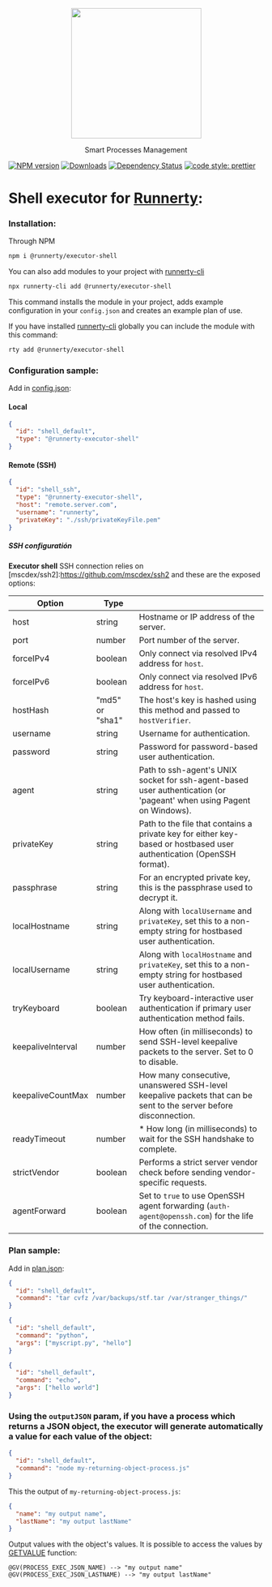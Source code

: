 <p align="center">
  <a href="http://runnerty.io">
    <img height="257" src="https://runnerty.io/assets/header/logo-stroked.png">
  </a>
  <p align="center">Smart Processes Management</p>
</p>

[![NPM version][npm-image]][npm-url] [![Downloads][downloads-image]][npm-url] [![Dependency Status][david-badge]][david-badge-url]
<a href="#badge">
<img alt="code style: prettier" src="https://img.shields.io/badge/code_style-prettier-ff69b4.svg">
</a>

# Shell executor for [Runnerty]:

### Installation:

Through NPM

```bash
npm i @runnerty/executor-shell
```

You can also add modules to your project with [runnerty-cli]

```bash
npx runnerty-cli add @runnerty/executor-shell
```

This command installs the module in your project, adds example configuration in your `config.json` and creates an example plan of use.

If you have installed [runnerty-cli] globally you can include the module with this command:

```bash
rty add @runnerty/executor-shell
```

### Configuration sample:

Add in [config.json]:

#### Local

```json
{
  "id": "shell_default",
  "type": "@runnerty-executor-shell"
}
```

#### Remote (SSH)

```json
{
  "id": "shell_ssh",
  "type": "@runnerty-executor-shell",
  "host": "remote.server.com",
  "username": "runnerty",
  "privateKey": "./ssh/privateKeyFile.pem"
}
```

##### SSH configuratión
**Executor shell** SSH connection relies on [mscdex/ssh2]:https://github.com/mscdex/ssh2 and these are the exposed options:

| Option | Type |   |
| ------ | ---- | - |
| host | string | Hostname or IP address of the server. |
| port | number | Port number of the server. |
| forceIPv4 | boolean | Only connect via resolved IPv4 address for `host`. |
| forceIPv6 | boolean | Only connect via resolved IPv6 address for `host`. |
| hostHash | "md5" or "sha1" | The host's key is hashed using this method and passed to `hostVerifier`. |
| username | string | Username for authentication. |
| password | string | Password for password-based user authentication. |
| agent | string | Path to ssh-agent's UNIX socket for ssh-agent-based user authentication (or 'pageant' when using Pagent on Windows). |
| privateKey | string | Path to the file that contains a private key for either key-based or hostbased user authentication (OpenSSH format). |
| passphrase | string | For an encrypted private key, this is the passphrase used to decrypt it. |
| localHostname | string | Along with `localUsername` and `privateKey`, set this to a non-empty string for hostbased user authentication. |
| localUsername | string | Along with `localHostname` and `privateKey`, set this to a non-empty string for hostbased user authentication. |
| tryKeyboard | boolean | Try keyboard-interactive user authentication if primary user authentication method fails. |
| keepaliveInterval | number | How often (in milliseconds) to send SSH-level keepalive packets to the server. Set to 0 to disable. |
| keepaliveCountMax | number | How many consecutive, unanswered SSH-level keepalive packets that can be sent to the server before disconnection. |
| readyTimeout | number | * How long (in milliseconds) to wait for the SSH handshake to complete. |
| strictVendor | boolean | Performs a strict server vendor check before sending vendor-specific requests. |
| agentForward | boolean | Set to `true` to use OpenSSH agent forwarding (`auth-agent@openssh.com`) for the life of the connection. |


### Plan sample:

Add in [plan.json]:

```json
{
  "id": "shell_default",
  "command": "tar cvfz /var/backups/stf.tar /var/stranger_things/"
}
```

```json
{
  "id": "shell_default",
  "command": "python",
  "args": ["myscript.py", "hello"]
}
```

```json
{
  "id": "shell_default",
  "command": "echo",
  "args": ["hello world"]
}
```

### Using the `outputJSON` param, if you have a process which returns a JSON object, the executor will generate automatically a value for each value of the object:

```json
{
  "id": "shell_default",
  "command": "node my-returning-object-process.js"
}
```

This the output of `my-returning-object-process.js`:

```json
{
  "name": "my output name",
  "lastName": "my output lastName"
}
```

Output values with the object's values.
It is possible to access the values by [GETVALUE] function:

```
@GV(PROCESS_EXEC_JSON_NAME) --> "my output name"
@GV(PROCESS_EXEC_JSON_LASTNAME) --> "my output lastName"
```

[runnerty]: http://www.runnerty.io
[downloads-image]: https://img.shields.io/npm/dm/@runnerty/executor-shell.svg
[npm-url]: https://www.npmjs.com/package/@runnerty/executor-shell
[npm-image]: https://img.shields.io/npm/v/@runnerty/executor-shell.svg
[david-badge]: https://david-dm.org/runnerty/executor-shell.svg
[david-badge-url]: https://david-dm.org/runnerty/executor-shell
[getvalue]: http://docs.runnerty.io/functions/
[config.json]: http://docs.runnerty.io/config/
[plan.json]: http://docs.runnerty.io/plan/
[runnerty-cli]: https://www.npmjs.com/package/runnerty-cli
